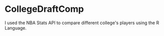 # CollegeDraftComp

I used the NBA Stats API to compare different college's players using the R Language.
